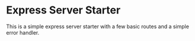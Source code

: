 # Express Server Starter

This is a simple express server starter with a few basic routes and a simple error handler.

